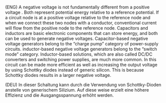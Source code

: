 
(ENG) A negative voltage is not fundamentally different from a positive voltage . Both represent potential energy relative to a reference potential. If a circuit node is at a positive voltage relative to the reference node and when we connect these two nodes with a conductor, conventional current will flow from the positive node to the reference node. Capacitors and inductors are basic electronic components that can store energy, and both can be used to generate negative voltages. Capacitor-based negative voltage generators belong to the “charge pump” category of power-supply circuits. inductor-based negative voltage generators belong to the “switch mode” category. Inductor-based solutions, which are also called DC/DC converters and switching power supplies, are much more common.
In this circuit can be made more efficient as well as increasing the output voltage by using Schottky diodes instead of generic silicon. This is because Schottky diodes  results in a larger negative voltage.

(DEU) In dieser Schaltung kann durch die Verwendung von Schottky-Dioden anstelle von generischem Silizium. Auf diese weise erzielt  eine höhere Effizienz  und die Ausgangsspannung erhöht werden.  
